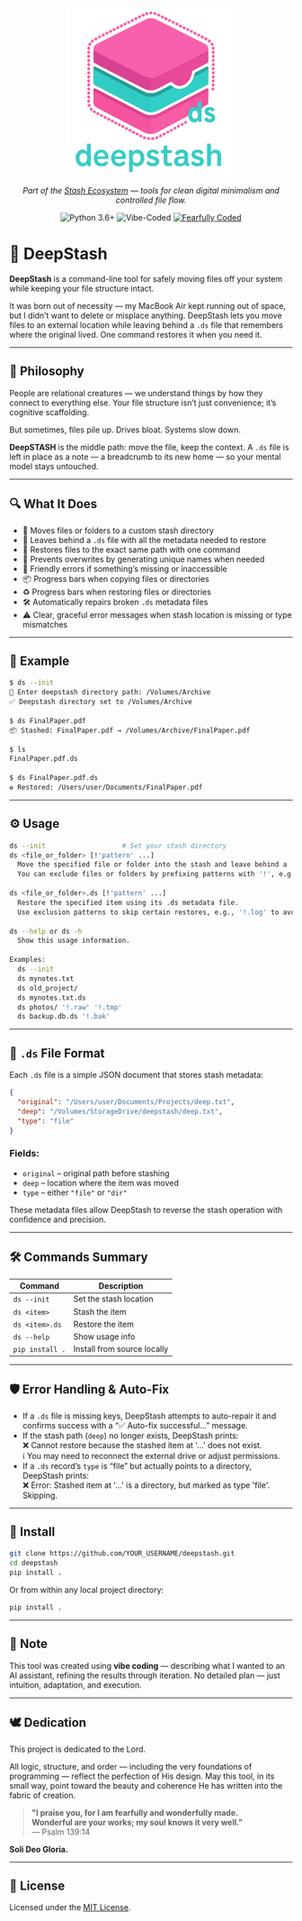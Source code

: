 <p align="center">
  <img src="logo.png" alt="DeepStash logo" width="300"/>
</p>

<p align="center">
  <em>Part of the <a href="https://github.com/trevortomesh/stash">Stash Ecosystem</a> — tools for clean digital minimalism and controlled file flow.</em>
</p>

<p align="center">
  <img alt="Python 3.6+" src="https://img.shields.io/badge/Python-3.6+-blue?logo=python&logoColor=white&style=flat-square"/>
  <img alt="Vibe-Coded" src="https://img.shields.io/badge/Vibe%20Coded-%F0%9F%92%8C-purple?style=flat-square"/>
  <a href="#-dedication">
    <img alt="Fearfully Coded" src="https://img.shields.io/badge/🕊️Fearfully%20Coded-blue?style=flat-square"/>
  </a>
</p>

# 🧳 DeepStash

**DeepStash** is a command-line tool for safely moving files off your system while keeping your file structure intact.

It was born out of necessity — my MacBook Air kept running out of space, but I didn’t want to delete or misplace anything. DeepStash lets you move files to an external location while leaving behind a `.ds` file that remembers where the original lived. One command restores it when you need it.

----
## 🧠 Philosophy

People are relational creatures — we understand things by how they connect to everything else. Your file structure isn’t just convenience; it’s cognitive scaffolding.

But sometimes, files pile up. Drives bloat. Systems slow down.

**DeepSTASH** is the middle path: move the file, keep the context. A `.ds` file is left in place as a note — a breadcrumb to its new home — so your mental model stays untouched.

----
## 🔍 What It Does

- 📁 Moves files or folders to a custom stash directory  
- 📝 Leaves behind a `.ds` file with all the metadata needed to restore  
- 🧭 Restores files to the exact same path with one command  
- 🧠 Prevents overwrites by generating unique names when needed  
- 🚫 Friendly errors if something’s missing or inaccessible  
- 📦 Progress bars when copying files or directories  
- ♻️ Progress bars when restoring files or directories  
- 🛠️ Automatically repairs broken `.ds` metadata files  
- ⚠️ Clear, graceful error messages when stash location is missing or type mismatches  

----
## 🧪 Example

```bash
$ ds --init
📁 Enter deepstash directory path: /Volumes/Archive
✅ Deepstash directory set to /Volumes/Archive

$ ds FinalPaper.pdf
📦 Stashed: FinalPaper.pdf → /Volumes/Archive/FinalPaper.pdf

$ ls
FinalPaper.pdf.ds

$ ds FinalPaper.pdf.ds
♻️ Restored: /Users/user/Documents/FinalPaper.pdf
```

----
## ⚙️ Usage

```bash
ds --init                   # Set your stash directory
ds <file_or_folder> [!'pattern' ...]   
  Move the specified file or folder into the stash and leave behind a .ds ghost file.
  You can exclude files or folders by prefixing patterns with '!', e.g., '!.png' to skip all .png files.

ds <file_or_folder>.ds [!'pattern' ...]
  Restore the specified item using its .ds metadata file.
  Use exclusion patterns to skip certain restores, e.g., '!.log' to avoid restoring .log files.

ds --help or ds -h
  Show this usage information.

Examples:
  ds --init
  ds mynotes.txt
  ds old_project/
  ds mynotes.txt.ds
  ds photos/ '!.raw' '!.tmp'
  ds backup.db.ds '!.bak'
```

----
## 📄 `.ds` File Format

Each `.ds` file is a simple JSON document that stores stash metadata:

```json
{
  "original": "/Users/user/Documents/Projects/deep.txt",
  "deep": "/Volumes/StorageDrive/deepstash/deep.txt",
  "type": "file"
}
```

### Fields:
- `original` – original path before stashing  
- `deep` – location where the item was moved  
- `type` – either `"file"` or `"dir"`  

These metadata files allow DeepStash to reverse the stash operation with confidence and precision.

----
## 🛠️ Commands Summary

| Command              | Description                            |
|----------------------|----------------------------------------|
| `ds --init`          | Set the stash location                 |
| `ds <item>`          | Stash the item                         |
| `ds <item>.ds`       | Restore the item                       |
| `ds --help`          | Show usage info                        |
| `pip install .`      | Install from source locally            |

----
## 🛡️ Error Handling & Auto-Fix

- If a `.ds` file is missing keys, DeepStash attempts to auto-repair it and confirms success with a “✅ Auto-fix successful…” message.  
- If the stash path (`deep`) no longer exists, DeepStash prints:  
  ❌ Cannot restore because the stashed item at '…' does not exist.  
  ℹ️ You may need to reconnect the external drive or adjust permissions.  
- If a `.ds` record’s `type` is “file” but actually points to a directory, DeepStash prints:  
  ❌ Error: Stashed item at '…' is a directory, but marked as type 'file'. Skipping.  

----
## 🚀 Install

```bash
git clone https://github.com/YOUR_USERNAME/deepstash.git
cd deepstash
pip install .
```

Or from within any local project directory:

```bash
pip install .
```

----
## 🤖 Note

This tool was created using **vibe coding** — describing what I wanted to an AI assistant, refining the results through iteration. No detailed plan — just intuition, adaptation, and execution.

----
## 🕊️ Dedication

This project is dedicated to the Lord.

All logic, structure, and order — including the very foundations of programming — reflect the perfection of His design. May this tool, in its small way, point toward the beauty and coherence He has written into the fabric of creation.

> **"I praise you, for I am fearfully and wonderfully made.  
> Wonderful are your works; my soul knows it very well."**  
> — Psalm 139:14

**Soli Deo Gloria.**

----
## 📄 License

Licensed under the [MIT License](LICENSE).